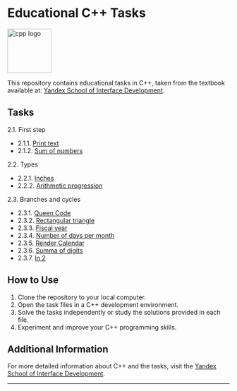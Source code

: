 # Educational C++ Tasks

<img src="https://upload.wikimedia.org/wikipedia/commons/thumb/1/18/ISO_C%2B%2B_Logo.svg/1200px-ISO_C%2B%2B_Logo.svg.png" width="100px" alt="cpp logo" />

This repository contains educational tasks in C++, taken from the textbook available at: [Yandex School of Interface Development](https://education.yandex.ru/handbook/cpp).

## Tasks

2.1. First step
- 2.1.1. [Print text](C%2B%2B%20practice/print_text.cpp)
- 2.1.2. [Sum of numbers](C%2B%2B%20practice/sum_of_numbers.cpp)


2.2. Types
- 2.2.1. [Inches](C%2B%2B%20practice/inches.cpp)
- 2.2.2. [Arithmetic progression](C%2B%2B%20practice/ar_progression.cpp)

2.3. Branches and cycles
- 2.3.1. [Queen Code](C%2B%2B%20practice/queen_code.cpp)
- 2.3.2. [Rectangular triangle](C%2B%2B%20practice/rect_triangle.cpp)
- 2.3.3. [Fiscal year](C%2B%2B%20practice/fiscal_year.cpp)
- 2.3.4. [Number of days per month](C%2B%2B%20practice/days_in_month.cpp)
- 2.3.5. [Render Calendar](C%2B%2B%20practice/render_calendar.cpp)
- 2.3.6. [Summa of digits](C%2B%2B%20practice/summa_of_digits.cpp)
- 2.3.7. [ln 2](C%2B%2B%20practice/ln2.cpp)


## How to Use

1. Clone the repository to your local computer.
2. Open the task files in a C++ development environment.
3. Solve the tasks independently or study the solutions provided in each file.
4. Experiment and improve your C++ programming skills.

## Additional Information

For more detailed information about C++ and the tasks, visit the [Yandex School of Interface Development](https://education.yandex.ru/handbook/cpp).

---
